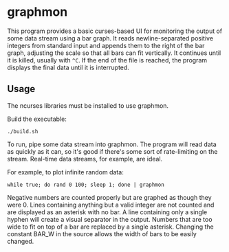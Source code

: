 # graphmon

This program provides a basic curses-based UI for monitoring the output of some data stream using a bar graph.  It reads newline-separated positive integers from standard input and appends them to the right of the bar graph, adjusting the scale so that all bars can fit vertically.  It continues until it is killed, usually with `^C`.  If the end of the file is reached, the program displays the final data until it is interrupted.

## Usage

The ncurses libraries must be installed to use graphmon.

Build the executable:

    ./build.sh

To run, pipe some data stream into graphmon.  The program will read data as quickly as it can, so it's good if there's some sort of rate-limiting on the stream.  Real-time data streams, for example, are ideal.

For example, to plot infinite random data:

    while true; do rand 0 100; sleep 1; done | graphmon

Negative numbers are counted properly but are graphed as though they were 0.  Lines containing anything but a valid integer are not counted and are displayed as an asterisk with no bar.  A line containing only a single hyphen will create a visual separator in the output.  Numbers that are too wide to fit on top of a bar are replaced by a single asterisk.  Changing the constant BAR_W in the source allows the width of bars to be easily changed.

